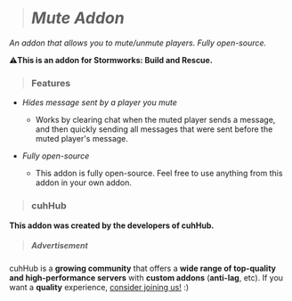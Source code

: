 > # ***Mute Addon***
*An addon that allows you to mute/unmute players. Fully open-source.*

⚠**This is an addon for Stormworks: Build and Rescue.**

> ### **Features**
- *Hides message sent by a player you mute*
    - Works by clearing chat when the muted player sends a message, and then quickly sending all messages that were sent before the muted player's message.

- *Fully open-source*
    - This addon is fully open-source. Feel free to use anything from this addon in your own addon.

> ### **cuhHub**

**This addon was created by the developers of cuhHub.**

> ##### Advertisement

cuhHub is a  **growing community** that offers a **wide range of top-quality and high-performance servers** with **custom addons** (**anti-lag**, etc). If you want a **quality** experience, [consider joining us!](https://discord.gg/zTQxaZjwDr) :)